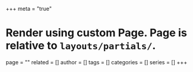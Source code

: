 +++
meta = "true"
# Render using custom Page. Page is relative to `layouts/partials/`.
page = ""
related = []
author = []
tags = []
categories = []
series = []
+++


